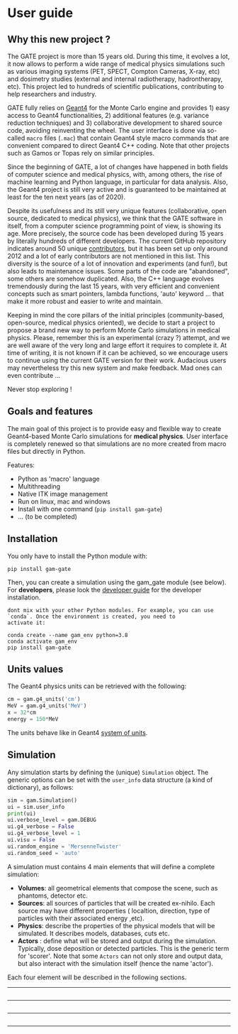 # User guide

## Why this new project ?

The GATE project is more than 15 years old. During this time, it evolves a lot, it now allows to perform a wide range of
medical physics simulations such as various imaging systems (PET, SPECT, Compton Cameras, X-ray, etc) and dosimetry
studies (external and internal radiotherapy, hadrontherapy, etc). This project led to hundreds of scientific
publications, contributing to help researchers and industry.

GATE fully relies on [Geant4](http://www.geant4.org) for the Monte Carlo engine and provides 1) easy access to Geant4
functionalities, 2) additional features (e.g. variance reduction techniques) and 3) collaborative development to shared
source code, avoiding reinventing the wheel. The user interface is done via so-called `macro` files (`.mac`) that
contain Geant4 style macro commands that are convenient compared to direct Geant4 C++ coding. Note that other projects
such as Gamos or Topas rely on similar principles.

Since the beginning of GATE, a lot of changes have happened in both fields of computer science and medical physics,
with, among others, the rise of machine learning and Python language, in particular for data analysis. Also, the Geant4
project is still very active and is guaranteed to be maintained at least for the ten next years (as of 2020).

Despite its usefulness and its still very unique features (collaborative, open source, dedicated to medical physics), we
think that the GATE software in itself, from a computer science programming point of view, is showing its age. More
precisely, the source code has been developed during 15 years by literally hundreds of different developers. The current
GitHub repository indicates around 50 unique [contributors](https://github.com/OpenGATE/Gate/blob/develop/AUTHORS), but
it has been set up only around 2012 and a lot of early contributors are not mentioned in this list. This diversity is
the source of a lot of innovation and experiments (and fun!), but also leads to maintenance issues. Some parts of the
code are "abandoned", some others are somehow duplicated. Also, the C++ language evolves tremendously during the last 15
years, with very efficient and convenient concepts such as smart pointers, lambda functions, 'auto' keyword ... that
make it more robust and easier to write and maintain.

Keeping in mind the core pillars of the initial principles (community-based, open-source, medical physics oriented), we
decide to start a project to propose a brand new way to perform Monte Carlo simulations in medical physics. Please,
remember this is an experimental (crazy ?) attempt, and we are well aware of the very long and large effort it requires
to complete it. At time of writing, it is not known if it can be achieved, so we encourage users to continue using the
current GATE version for their work. Audacious users may nevertheless try this new system and make feedback. Mad ones
can even contribute ...

Never stop exploring !

## Goals and features

The main goal of this project is to provide easy and flexible way to create Geant4-based Monte Carlo simulations for **medical physics**. User interface is completely renewed so that simulations are no more created from macro files but
directly in Python.

Features:

- Python as 'macro' language
- Multithreading
- Native ITK image management
- Run on linux, mac and windows
- Install with one command (`pip install gam-gate`)
- ... (to be completed)

## Installation

You only have to install the Python module with:

    pip install gam-gate

Then, you can create a simulation using the gam_gate module (see below). For **developers**, please look
the [developer guide](developer_guide) for the developer installation.

```{tip} We highly recommend creating a specific python environment to 1) be sure all dependencies are handled properly and 2)
dont mix with your other Python modules. For example, you can use `conda`. Once the environment is created, you need to
activate it:
```

    conda create --name gam_env python=3.8
    conda activate gam_env
    pip install gam-gate

## Units values

The Geant4 physics units can be retrieved with the following:

```python
cm = gam.g4_units('cm')
MeV = gam.g4_units('MeV')
x = 32*cm
energy = 150*MeV
```

The units behave like in
Geant4 [system of units](https://geant4.web.cern.ch/sites/default/files/geant4/collaboration/working_groups/electromagnetic/gallery/units/SystemOfUnits.html).

## Simulation

Any simulation starts by defining the (unique) `Simulation` object. The generic options can be set with the `user_info`
data structure (a kind of dictionary), as follows:

```python
sim = gam.Simulation()
ui = sim.user_info
print(ui)
ui.verbose_level = gam.DEBUG
ui.g4_verbose = False
ui.g4_verbose_level = 1
ui.visu = False
ui.random_engine = 'MersenneTwister'
ui.random_seed = 'auto'
```

A simulation must contains 4 main elements that will define a complete simulation:

- **Volumes**: all geometrical elements that compose the scene, such as phantoms, detector etc.
- **Sources**: all sources of particles that will be created ex-nihilo. Each source may have different properties (
  localtion, direction, type of particles with their associated energy ,etc).
- **Physics**: describe the properties of the physical models that will be simulated. It describes models, databases,
  cuts etc.
- **Actors** : define what will be stored and output during the simulation. Typically, dose deposition or detected
  particles. This is the generic term for 'scorer'. Note that some `Actors` can not only store and output data, but also
  interact with the simulation itself (hence the name 'actor').

Each four element will be described in the following sections.



------------

```{include} user_guide_volumes.md
```

------------

```{include} user_guide_sources.md
```

------------

```{include} user_guide_physics.md
```

------------

```{include} user_guide_actors.md
```


